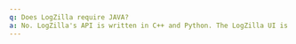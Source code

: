 ```yaml
---
q: Does LogZilla require JAVA?
a: No. LogZilla's API is written in C++ and Python. The LogZilla UI is all HTML5 and requires no plugins whatsoever to run.
---
```

